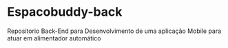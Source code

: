 # Espacobuddy-back
Repositorio Back-End para Desenvolvimento de uma aplicação Mobile para atuar em alimentador automático
